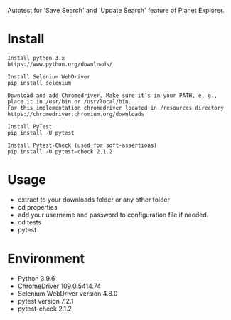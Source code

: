 Autotest for 'Save Search' and 'Update Search' feature of Planet Explorer.

Install
=======
    Install python 3.x
    https://www.python.org/downloads/

    Install Selenium WebDriver
    pip install selenium

    Download and add Chromedriver. Make sure it’s in your PATH, e. g., place it in /usr/bin or /usr/local/bin.
    For this implementation chromedriver located in /resources directory
    https://chromedriver.chromium.org/downloads

    Install PyTest
    pip install -U pytest

    Install Pytest-Check (used for soft-assertions)
    pip install -U pytest-check 2.1.2


Usage
=====
 - extract to your downloads folder or any other folder
 - cd properties
 - add your username and password to configuration file if needed.
 - cd tests
 - pytest


Environment
=====
- Python 3.9.6
- ChromeDriver 109.0.5414.74
- Selenium WebDriver version 4.8.0
- pytest version 7.2.1
- pytest-check 2.1.2